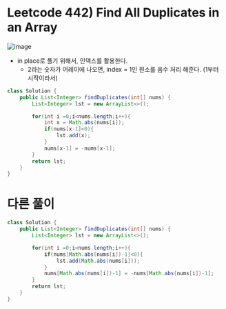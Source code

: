 # Leetcode 442) Find All Duplicates in an Array

![image](https://user-images.githubusercontent.com/37058233/119097070-2da0a580-b9c9-11eb-8760-7f756a149c69.png)

- in place로 풀기 위해서, 인덱스를 활용한다.
  - 2라는 숫자가 어레이에 나오면, index = 1인 원소를 음수 처리 해준다. (1부터 시작이라서)

```java
class Solution {
    public List<Integer> findDuplicates(int[] nums) {
        List<Integer> lst = new ArrayList<>();

        for(int i =0;i<nums.length;i++){
            int x = Math.abs(nums[i]);
            if(nums[x-1]<0){
                lst.add(x);
            }
            nums[x-1] = -nums[x-1];
        }        
        return lst;
    }
}
```

# 다른 풀이

```java
class Solution {
    public List<Integer> findDuplicates(int[] nums) {
        List<Integer> lst = new ArrayList<>();

        for(int i =0;i<nums.length;i++){
            if(nums[Math.abs(nums[i])-1]<0){
                lst.add(Math.abs(nums[i]));
            }
            nums[Math.abs(nums[i])-1] = -nums[Math.abs(nums[i])-1];
        }        
        return lst;
    }
}
```



